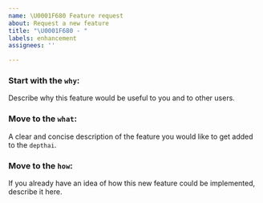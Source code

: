 ```yaml
---
name: \U0001F680 Feature request
about: Request a new feature
title: "\U0001F680 - "
labels: enhancement
assignees: ''

---
```

### Start with the `why`:
Describe why this feature would be useful to you and to other users.

### Move to the `what`:
A clear and concise description of the feature you would like to get added to the `depthai`.

### Move to the `how`:
If you already have an idea of how this new feature could be implemented, describe it here.
